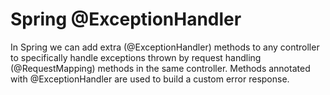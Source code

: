 # Spring @ExceptionHandler

In Spring we can add extra (@ExceptionHandler) methods to any controller to specifically handle exceptions thrown by request handling (@RequestMapping) methods in the same controller. Methods annotated with @ExceptionHandler are used to build a custom error response.


